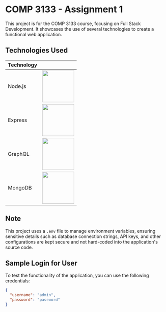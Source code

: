 # COMP 3133 - Assignment 1

This project is for the COMP 3133 course, focusing on Full Stack Development. It showcases the use of several technologies to create a functional web application.

## Technologies Used

| Technology |  |
|------------|------|
| Node.js    | <img src="https://nodejs.org/static/images/logos/nodejs-new-pantone-black.svg" width="100"> |
| Express    | <img src="https://expressjs.com/images/express-facebook-share.png" width="100"> |
| GraphQL    | <img src="https://graphql.org/img/logo.svg" width="100"> |
| MongoDB    | <img src="https://webassets.mongodb.com/_com_assets/cms/mongodb-logo-rgb-j6w271g1xn.jpg" width="100"> |

## Note

This project uses a `.env` file to manage environment variables, ensuring sensitive details such as database connection strings, API keys, and other configurations are kept secure and not hard-coded into the application's source code.


## Sample Login for User

To test the functionality of the application, you can use the following credentials:

```json
{
  "username": "admin",
  "password": "password"
}
```

